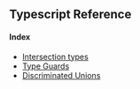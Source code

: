 ## Typescript Reference

#### Index
* [Intersection types](./src/intersection-types/index.ts)
* [Type Guards](./src/type-guards/index.ts)
* [Discriminated Unions](./src/type-guards/index.ts)